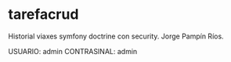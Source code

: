 # tarefacrud
Historial viaxes symfony doctrine con security. Jorge Pampín Ríos.

USUARIO: admin
CONTRASINAL: admin